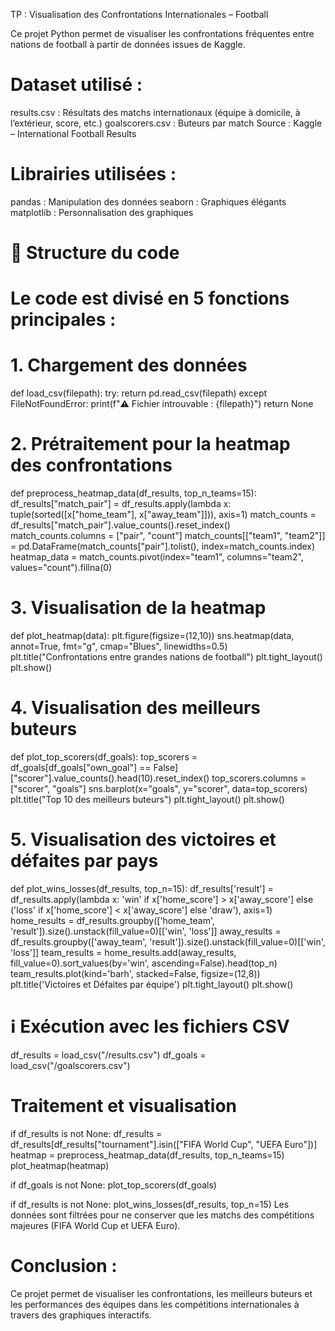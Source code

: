 TP : Visualisation des Confrontations Internationales – Football

Ce projet Python permet de visualiser les confrontations fréquentes entre nations de football à partir de données issues de Kaggle.

# Dataset utilisé : 

results.csv : Résultats des matchs internationaux (équipe à domicile, à l’extérieur, score, etc.)
goalscorers.csv : Buteurs par match
Source : Kaggle – International Football Results

# Librairies utilisées : 

pandas : Manipulation des données
seaborn : Graphiques élégants
matplotlib : Personnalisation des graphiques

# 📌 Structure du code

# Le code est divisé en 5 fonctions principales :


# 1. Chargement des données
def load_csv(filepath):
    try:
        return pd.read_csv(filepath)
    except FileNotFoundError:
        print(f"⚠️ Fichier introuvable : {filepath}")
        return None


# 2. Prétraitement pour la heatmap des confrontations

def preprocess_heatmap_data(df_results, top_n_teams=15):
    df_results["match_pair"] = df_results.apply(lambda x: tuple(sorted([x["home_team"], x["away_team"]])), axis=1)
    match_counts = df_results["match_pair"].value_counts().reset_index()
    match_counts.columns = ["pair", "count"]
    match_counts[["team1", "team2"]] = pd.DataFrame(match_counts["pair"].tolist(), index=match_counts.index)
    heatmap_data = match_counts.pivot(index="team1", columns="team2", values="count").fillna(0)
    

# 3. Visualisation de la heatmap

def plot_heatmap(data):
    plt.figure(figsize=(12,10))
    sns.heatmap(data, annot=True, fmt="g", cmap="Blues", linewidths=0.5)
    plt.title("Confrontations entre grandes nations de football")
    plt.tight_layout()
    plt.show()



# 4. Visualisation des meilleurs buteurs

def plot_top_scorers(df_goals):
    top_scorers = df_goals[df_goals["own_goal"] == False]["scorer"].value_counts().head(10).reset_index()
    top_scorers.columns = ["scorer", "goals"]
    sns.barplot(x="goals", y="scorer", data=top_scorers)
    plt.title("Top 10 des meilleurs buteurs")
    plt.tight_layout()
    plt.show()

   
# 5. Visualisation des victoires et défaites par pays


def plot_wins_losses(df_results, top_n=15):
    df_results['result'] = df_results.apply(lambda x: 'win' if x['home_score'] > x['away_score'] else ('loss' if x['home_score'] < x['away_score'] else 'draw'), axis=1)
    home_results = df_results.groupby(['home_team', 'result']).size().unstack(fill_value=0)[['win', 'loss']]
    away_results = df_results.groupby(['away_team', 'result']).size().unstack(fill_value=0)[['win', 'loss']]
    team_results = home_results.add(away_results, fill_value=0).sort_values(by='win', ascending=False).head(top_n)
    team_results.plot(kind='barh', stacked=False, figsize=(12,8))
    plt.title('Victoires et Défaites par équipe')
    plt.tight_layout()
    plt.show()


# ℹ️ Exécution avec les fichiers CSV

df_results = load_csv("/results.csv")
df_goals = load_csv("/goalscorers.csv")


# Traitement et visualisation
if df_results is not None:
    df_results = df_results[df_results["tournament"].isin(["FIFA World Cup", "UEFA Euro"])]
    heatmap = preprocess_heatmap_data(df_results, top_n_teams=15)
    plot_heatmap(heatmap)

if df_goals is not None:
    plot_top_scorers(df_goals)

if df_results is not None:
    plot_wins_losses(df_results, top_n=15)
Les données sont filtrées pour ne conserver que les matchs des compétitions majeures (FIFA World Cup et UEFA Euro).


# Conclusion : 


Ce projet permet de visualiser les confrontations, les meilleurs buteurs et les performances des équipes dans les compétitions internationales à travers des graphiques interactifs.
